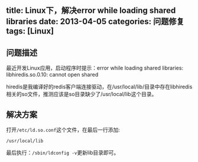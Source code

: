 ﻿title: Linux下，解决error while loading shared libraries
date: 2013-04-05
categories: 问题修复 
tags: [Linux]
---

## 问题描述

最近开发Linux应用，启动程序时提示：error while loading shared libraries: libhiredis.so.0.10: cannot open shared

hiredis是我编译好的redis客户端连接驱动，在/usr/local/lib/目录中存在libhiredis相关的so文件，推测应该是so目录缺少了/usr/local/lib这个目录。

<!-- more -->
## 解决方案

打开`/etc/ld.so.conf`这个文件，在最后一行添加:

	/usr/local/lib

最后执行：`/sbin/ldconfig -v`更新lib目录即可。
